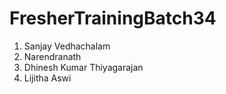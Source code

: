 # FresherTrainingBatch34
1. Sanjay Vedhachalam
2. Narendranath
3. Dhinesh Kumar Thiyagarajan
4. Lijitha Aswi

